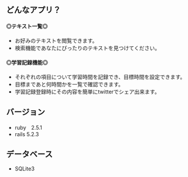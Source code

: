 ## どんなアプリ？
#### ◎テキスト一覧◎
  - お好みのテキストを閲覧できます。
  - 検索機能であなたにぴったりのテキストを見つけてください。
#### ◎学習記録機能◎
  - それぞれの項目について学習時間を記録でき、目標時間を設定できます。
  - 目標まであと何時間かを一覧で確認できます。
  - 学習記録登録時にその内容を簡単にtwitterでシェア出来ます。

## バージョン
- ruby　2.5.1
- rails 5.2.3

## データベース
- SQLite3
